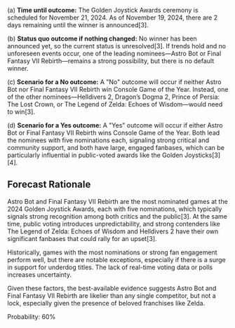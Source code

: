 (a) **Time until outcome:** The Golden Joystick Awards ceremony is scheduled for November 21, 2024. As of November 19, 2024, there are 2 days remaining until the winner is announced[3].

(b) **Status quo outcome if nothing changed:** No winner has been announced yet, so the current status is unresolved[3]. If trends hold and no unforeseen events occur, one of the leading nominees—Astro Bot or Final Fantasy VII Rebirth—remains a strong possibility, but there is no default winner.

(c) **Scenario for a No outcome:** A "No" outcome will occur if neither Astro Bot nor Final Fantasy VII Rebirth win Console Game of the Year. Instead, one of the other nominees—Helldivers 2, Dragon’s Dogma 2, Prince of Persia: The Lost Crown, or The Legend of Zelda: Echoes of Wisdom—would need to win[3].

(d) **Scenario for a Yes outcome:** A "Yes" outcome will occur if either Astro Bot or Final Fantasy VII Rebirth wins Console Game of the Year. Both lead the nominees with five nominations each, signaling strong critical and community support, and both have large, engaged fanbases, which can be particularly influential in public-voted awards like the Golden Joysticks[3][4].

## Forecast Rationale

Astro Bot and Final Fantasy VII Rebirth are the most nominated games at the 2024 Golden Joystick Awards, each with five nominations, which typically signals strong recognition among both critics and the public[3]. At the same time, public voting introduces unpredictability, and strong contenders like The Legend of Zelda: Echoes of Wisdom and Helldivers 2 have their own significant fanbases that could rally for an upset[3].

Historically, games with the most nominations or strong fan engagement perform well, but there are notable exceptions, especially if there is a surge in support for underdog titles. The lack of real-time voting data or polls increases uncertainty.

Given these factors, the best-available evidence suggests Astro Bot and Final Fantasy VII Rebirth are likelier than any single competitor, but not a lock, especially given the presence of beloved franchises like Zelda.

Probability: 60%